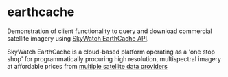 # earthcache 

Demonstration of client functionality to query and download commercial satellite imagery using [SkyWatch EarthCache API](https://www.skywatch.com/satellite-imagery-api). 

SkyWatch EarthCache is a cloud-based platform operating as a 'one stop shop' for programmatically procuring high resolution, multispectral imagery at affordable prices from [multiple satellite data providers](https://www.skywatch.com/data)
